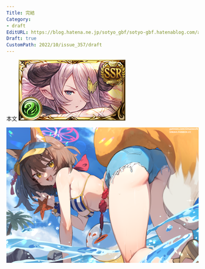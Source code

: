```yaml
---
Title: 完結
Category:
- draft
EditURL: https://blog.hatena.ne.jp/sotyo_gbf/sotyo-gbf.hatenablog.com/atom/entry/4207112889924333096
Draft: true
CustomPath: 2022/10/issue_357/draft
---
```


本文
![画像](image/unnamed.png)

![画像](image/100064209_p0.png)
